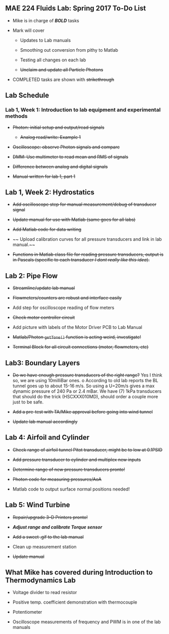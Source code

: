 ## MAE 224 Fluids Lab: Spring 2017 To-Do List

- Mike is in charge of **_BOLD_** tasks

- Mark will cover

    * Updates to Lab manuals

    * Smoothing out conversion from pithy to Matlab

    * Testing all changes on each lab

    * ~~Unclaim and update all Particle Photons~~

- COMPLETED tasks are shown with ~~strikethrough~~

## Lab Schedule

### Lab 1, Week 1: Introduction to lab equipment and experimental methods

- ~~Photon: initial setup and output/read signals~~

    * ~~Analog read/write: Example 1~~

- ~~Oscilloscope: observe Photon signals and compare~~

- ~~DMM: Use multimeter to read mean and RMS of signals~~

- ~~Difference between analog and digital signals~~

- ~~Manual written for lab 1, part 1~~

## Lab 1, Week 2: Hydrostatics

- ~~Add oscilloscope step for manual measurement/debug of transducer signal~~

- ~~Update manual for use with Matlab (same goes for all labs)~~
- ~~Add Matlab code for data writing~~
- ~~ Upload calibration curves for all pressure transducers and link in lab manual.~~
- ~~Functions in Matlab class file for reading pressure transducers, output is in Pascals (specific to each transducer _I dont really like this idea_).~~

## Lab 2: Pipe Flow

- ~~Streamline/update lab manual~~

- ~~Flowmeters/counters are robust and interface easily~~

- Add step for oscilloscope reading of flow meters

- ~~Check motor controller circuit~~

- Add picture with labels of the Motor Driver PCB to Lab Manual

- ~~Matlab/Photon `getTone()` function is acting weird, investigate!~~

- ~~Terminal Block for all circuit connections (motor, flowmeters, etc)~~

## Lab3: Boundary Layers

- ~~Do we have enough pressure transducers of the right range?~~ Yes I think so, we are using 10milliBar ones.
    o According to old lab reports the BL tunnel goes up to about 15-16 m/s. So using a U=20m/s gives a max dynamic pressure of 240 Pa or 2.4 mBar. We have (7) 1kPa transducers that should do the trick (HSCXXX010MD), should order a couple more just to be safe.
 
- ~~Add a pre-test with TA/Mike approval before going into wind tunnel~~

- ~~Update lab manual accordingly~~

## Lab 4: Airfoil and Cylinder

- ~~Check range of airfoil tunnel Pitot transducer, might be to low at 0.1PSID~~

- ~~Add pressure transducer to cylinder and multiplex new inputs~~

- ~~Determine range of new pressure transducers pronto!~~

- ~~Photon code for measuring pressures/AoA~~

- Matlab code to output surface normal positions needed!

## Lab 5: Wind Turbine

- ~~Repair/upgrade 3-D Printers pronto!~~

- **_Adjust range and calibrate Torque sensor_**

- ~~Add a sweet .gif to the lab manual~~

- Clean up measurement station

- ~~Update manual~~

## What Mike has covered during Introduction to Thermodynamics Lab

- Voltage divider to read resistor

- Positive temp. coefficient demonstration with thermocouple

- Potentiometer

- Oscilloscope measurements of frequency and PWM is in one of the lab manuals

